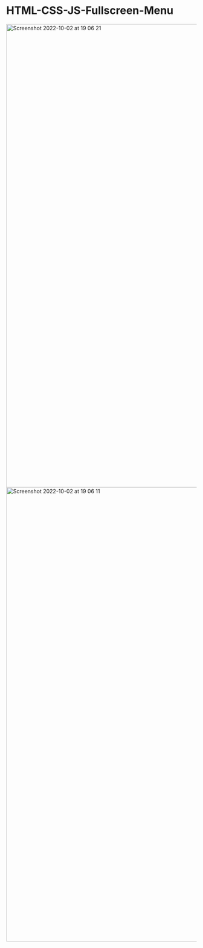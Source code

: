 # HTML-CSS-JS-Fullscreen-Menu

<img width="1224" alt="Screenshot 2022-10-02 at 19 06 21" src="https://user-images.githubusercontent.com/42389395/193469087-fbe793bb-627b-41c2-80ca-287d54dab3ea.png">

<img width="1201" alt="Screenshot 2022-10-02 at 19 06 11" src="https://user-images.githubusercontent.com/42389395/193469107-1417b591-820d-4a07-8a11-5600ce4da4ab.png">

